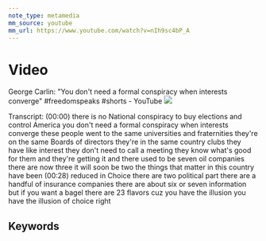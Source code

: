 ```yaml
---
note_type: metamedia
mm_source: youtube
mm_url: https://www.youtube.com/watch?v=nIh9sc4bP_A
---
```


# Video

George Carlin: "You don't need a formal conspiracy when interests converge" #freedomspeaks #shorts - YouTube
![](https://www.youtube.com/watch?v=nIh9sc4bP_A)

Transcript:
(00:00) there is no National conspiracy to buy elections and control America you don't need a formal conspiracy when interests converge these people went to the same universities and fraternities they're on the same Boards of directors they're in the same country clubs they have like interest they don't need to call a meeting they know what's good for them and they're getting it and there used to be seven oil companies there are now three it will soon be two the things that matter in this country have been
(00:28) reduced in Choice there are two political part there are a handful of insurance companies there are about six or seven information but if you want a bagel there are 23 flavors cuz you have the illusion you have the illusion of choice right

## Keywords